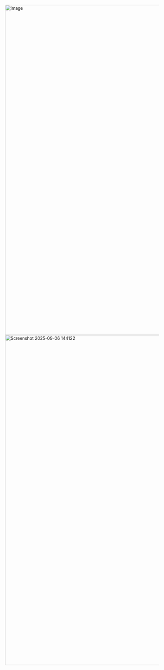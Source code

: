 <img width="1920" height="1080" alt="image" src="https://github.com/user-attachments/assets/112fd5f2-8940-4703-b944-77847e0b63a3" /><img width="1920" height="1080" alt="Screenshot 2025-09-06 144122" src="https://github.com/user-attachments/assets/8c3150b3-9808-42ad-aa17-2cb4870cec25" />
